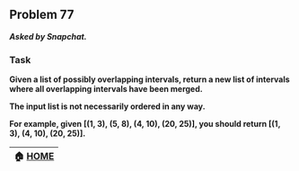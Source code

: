 ## Problem 77
***Asked by Snapchat.***
### Task
**Given a list of possibly overlapping intervals, return a new list of intervals where all overlapping intervals have been merged.**  

**The input list is not necessarily ordered in any way.**  

**For example, given [(1, 3), (5, 8), (4, 10), (20, 25)], you should return [(1, 3), (4, 10), (20, 25)].**  

|**:house: [HOME](https://github.com/theInvincible/Daily-Coding-Problem/)**|
|--------------------------------------------------------------------------|
